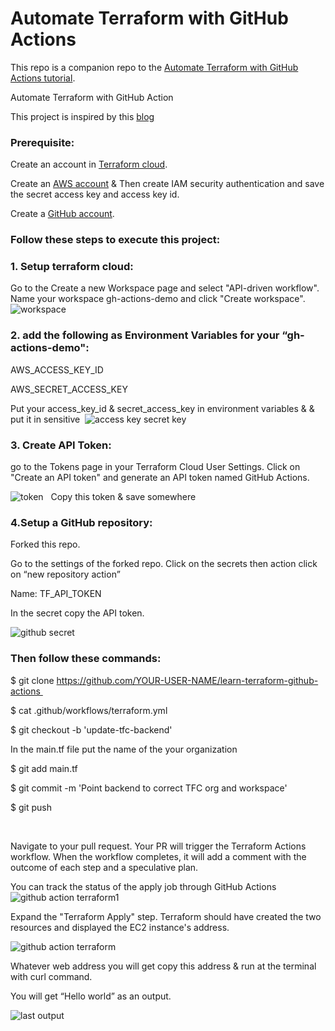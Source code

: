 # Automate Terraform with GitHub Actions

This repo is a companion repo to the [Automate Terraform with GitHub Actions tutorial](https://developer.hashicorp.com/terraform/tutorials/automation/github-actions).

Automate Terraform with GitHub Action 

This project is inspired by this [blog](https://developer.hashicorp.com/terraform/tutorials/automation/github-actions?in=terraform%2Fautomation#aws_secret_access_key)

### Prerequisite:

Create an account in [Terraform cloud](https://app.terraform.io/session).

Create an [AWS account](https://aws.amazon.com/account/) & Then create IAM security authentication and save the secret access key and access key id.

Create a [GitHub account](https://github.com/join).


### Follow these steps to execute this project:
### 1. Setup terraform cloud: 

Go to the Create a new Workspace page and select "API-driven workflow".  Name your workspace gh-actions-demo and click "Create workspace".
![workspace ](https://user-images.githubusercontent.com/115537106/209766151-87679c63-e277-442c-8bb7-9f79cb79ac7e.png)

### 2.  add the following as Environment Variables for your “gh-actions-demo": 

AWS_ACCESS_KEY_ID 

AWS_SECRET_ACCESS_KEY 

Put your access_key_id & secret_access_key in environment variables & & put it in sensitive 
![access key secret key](https://user-images.githubusercontent.com/115537106/209766280-5412926b-434f-4439-ba88-c42b7257190f.png)

### 3. Create API Token: 

go to the Tokens page in your Terraform Cloud User Settings. Click on "Create an API token" and generate an API token named GitHub Actions.

![token](https://user-images.githubusercontent.com/115537106/209768609-132f1349-1da2-4895-9477-4ff733e621e6.png)
 
Copy this token & save somewhere 


### 4.Setup a GitHub repository: 

Forked this repo. 

Go to the settings of the forked repo. Click on the secrets then action click on “new repository action”  

Name: TF_API_TOKEN 

In the secret copy the API token. 

![github secret](https://user-images.githubusercontent.com/115537106/209768698-a281cb61-04b4-42af-afd4-7e351240c403.png)


### Then follow these commands: 

$ git clone https://github.com/YOUR-USER-NAME/learn-terraform-github-actions 

$ cat .github/workflows/terraform.yml 

$ git checkout -b 'update-tfc-backend' 

In the main.tf file put the name of the your organization 

$ git add main.tf 

$ git commit -m 'Point backend to correct TFC org and workspace' 

$ git push 

 

Navigate to your pull request. Your PR will trigger the Terraform Actions workflow. When the workflow completes, it will add a comment with the outcome of each step and a speculative plan. 

You can track the status of the apply job through GitHub Actions 
![github action terraform1](https://user-images.githubusercontent.com/115537106/209768805-cd0e011b-e555-49ed-8685-b54f3b3788b3.png)

Expand the "Terraform Apply" step. Terraform should have created the two resources and displayed the EC2 instance's address. 

![github action terraform](https://user-images.githubusercontent.com/115537106/209768841-83dcd4e0-cf97-4345-80f2-13d0fc8b490e.png)
 

Whatever web address you will get copy this address & run at the terminal with curl command. 

You will get “Hello world” as an output. 

![last output](https://user-images.githubusercontent.com/115537106/209768876-04659e07-1f28-4892-9221-81f1abd6a635.png)

 

 
